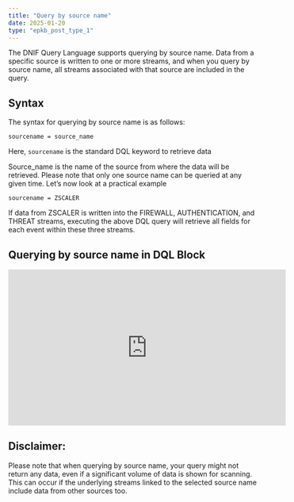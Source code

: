 ```yaml
---
title: "Query by source name"
date: 2025-01-20
type: "epkb_post_type_1"
---
```


  
The DNIF Query Language supports querying by source name. Data from a specific source is written to one or more streams, and when you query by source name, all streams associated with that source are included in the query.

## **Syntax**

The syntax for querying by source name is as follows:

`sourcename = source_name`

Here, `sourcename` is the standard DQL keyword to retrieve data

Source\_name is the name of the source from where the data will be retrieved. Please note that only one source name can be queried at any given time. Let’s now look at a practical example

`sourcename = ZSCALER`

If data from ZSCALER is written into the FIREWALL, AUTHENTICATION, and THREAT streams, executing the above DQL query will retrieve all fields for each event within these three streams.

## **Querying by source name in DQL Block**
<iframe width="560" height="315" src="https://www.youtube.com/embed/d4hpg_c4HdI?si=5nfqoi-9PDKGVqTt" title="YouTube video player" frameborder="0" allow="accelerometer; autoplay; clipboard-write; encrypted-media; gyroscope; picture-in-picture; web-share" referrerpolicy="strict-origin-when-cross-origin" allowfullscreen></iframe>


## **Disclaimer:**

Please note that when querying by source name, your query might not return any data, even if a significant volume of data is shown for scanning. This can occur if the underlying streams linked to the selected source name include data from other sources too.
